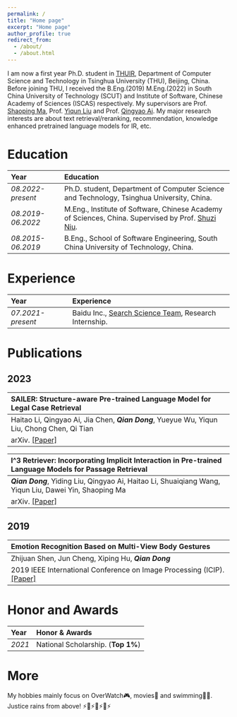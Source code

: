 ```yaml
---
permalink: /
title: "Home page"
excerpt: "Home page"
author_profile: true
redirect_from: 
  - /about/
  - /about.html
---
```


I am now a first year Ph.D. student in [THUIR](http://ai.thuir.cn/), Department of Computer Science and Technology in Tsinghua University (THU), Beijing, China. Before joining THU, I received the B.Eng.(2019) M.Eng.(2022) in South China University of Technology (SCUT) and Institute of Software, Chinese Academy of Sciences (ISCAS) respectively.
My supervisors are Prof. [Shaoping Ma](http://www.thuir.cn/group/~msp/), Prof. [Yiqun Liu](http://www.thuir.cn/group/~YQLiu/) and Prof. [Qingyao Ai](https://ir.aiqingyao.org/home). My major research interests are about text retrieval/reranking, recommendation, knowledge enhanced pretrained language models for IR, etc.

Education
======

| Year | Education |
| :------ | :------ | 
| *08.2022-present* | Ph.D. student, Department of Computer Science and Technology, Tsinghua University, China. |
| *08.2019-06.2022* | M.Eng., Institute of Software, Chinese Academy of Sciences, China. Supervised by Prof. [Shuzi Niu](https://people.ucas.ac.cn/~0058210).|
| *08.2015-06.2019* | B.Eng., School of Software Engineering, South China University of Technology, China. |

Experience
======

| Year | Experience |
| :------ | :------ | 
| *07.2021-present* | Baidu Inc., [Search Science Team](http://searchscience.baidu.com/), Research Internship. |


Publications
======

## 2023

| **SAILER: Structure-aware Pre-trained Language Model for Legal Case Retrieval** |
| :------ |
| Haitao Li, Qingyao Ai, Jia Chen, ***Qian Dong***, Yueyue Wu, Yiqun Liu, Chong Chen, Qi Tian |
| arXiv. [\[Paper\]](https://doi.org/gsfjrr) |

| **I^3 Retriever: Incorporating Implicit Interaction in Pre-trained Language Models for Passage Retrieval** |
| :------ |
| ***Qian Dong***, Yiding Liu, Qingyao Ai, Haitao Li, Shuaiqiang Wang, Yiqun Liu, Dawei Yin, Shaoping Ma |
| arXiv. [\[Paper\]](https://doi.org/gsfjp5) |

## 2019

| **Emotion Recognition Based on Multi-View Body Gestures** |
| :------ |
| Zhijuan Shen, Jun Cheng, Xiping Hu, ***Qian Dong*** |
| 2019 IEEE International Conference on Image Processing (ICIP). [\[Paper\]](https://doi.org/10.1109/icip.2019.8803460) |



Honor and Awards
======

| Year | Honor & Awards |
| :------ | :------ | 
| *2021* | National Scholarship. (**Top 1%**)|

More
======
My hobbies mainly focus on OverWatch🎮, movies🎥 and swimming🏊‍♂️.  
Justice rains from above! ⚡️🚀⚡️🚀⚡️🚀⚡️


<script type='text/javascript' id='clustrmaps' src='//cdn.clustrmaps.com/map_v2.js?cl=ffffff&w=a&t=n&d=J7QANnH4LJYLoOu_V6HTux3g537xFQCL00jK2z4-6jg'></script>
